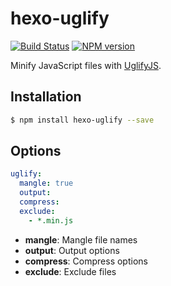# hexo-uglify

[![Build Status](https://travis-ci.org/hexojs/hexo-uglify.svg?branch=master)](https://travis-ci.org/hexojs/hexo-uglify)
[![NPM version](https://badge.fury.io/js/hexo-uglify.svg)](https://badge.fury.io/js/hexo-uglify)

Minify JavaScript files with [UglifyJS].

## Installation

``` bash
$ npm install hexo-uglify --save
```

## Options

``` yaml
uglify:
  mangle: true
  output:
  compress:
  exclude: 
    - *.min.js
```

- **mangle**: Mangle file names
- **output**: Output options
- **compress**: Compress options
- **exclude**: Exclude files

[UglifyJS]: http://lisperator.net/uglifyjs/

